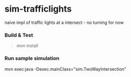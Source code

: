 # sim-trafficlights

naive impl of traffic lights at a intersect - no turning for now

### Build & Test

> mvn install


### Run sample simulation 
mvn exec:java -Dexec.mainClass="sim.TwoWayIntersection" 
